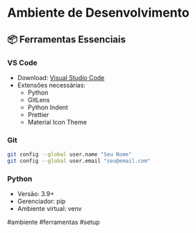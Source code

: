 # Ambiente de Desenvolvimento

## 📦 Ferramentas Essenciais

### VS Code
- Download: [Visual Studio Code](https://code.visualstudio.com/)
- Extensões necessárias:
  - Python
  - GitLens
  - Python Indent
  - Prettier
  - Material Icon Theme

### Git
```bash
git config --global user.name "Seu Nome"
git config --global user.email "seu@email.com"
```

### Python
- Versão: 3.9+
- Gerenciador: pip
- Ambiente virtual: venv

#ambiente #ferramentas #setup 